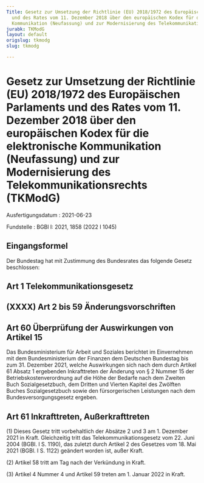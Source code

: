```yaml
---
Title: Gesetz zur Umsetzung der Richtlinie (EU) 2018/1972 des Europäischen Parlaments
  und des Rates vom 11. Dezember 2018 über den europäischen Kodex für die elektronische
  Kommunikation (Neufassung) und zur Modernisierung des Telekommunikationsrechts
jurabk: TKModG
layout: default
origslug: tkmodg
slug: tkmodg

---
```


# Gesetz zur Umsetzung der Richtlinie (EU) 2018/1972 des Europäischen Parlaments und des Rates vom 11. Dezember 2018 über den europäischen Kodex für die elektronische Kommunikation (Neufassung) und zur Modernisierung des Telekommunikationsrechts (TKModG)

Ausfertigungsdatum
:   2021-06-23

Fundstelle
:   BGBl I: 2021, 1858 (2022 I 1045)

[^F816631_01_BJNR185800021]:     Dieses Gesetz dient der Umsetzung der Richtlinie (EU) 2018/1972 des
    Europäischen Parlaments und des Rates vom 11. Dezember 2018 über den
    europäischen Kodex für die elektronische Kommunikation (Neufassung)
    (ABl. L 321 vom 17.12.2018, S. 36).


## Eingangsformel

Der Bundestag hat mit Zustimmung des Bundesrates das folgende Gesetz
beschlossen:


## Art 1 Telekommunikationsgesetz


## (XXXX) Art 2 bis 59 Änderungsvorschriften


## Art 60 Überprüfung der Auswirkungen von Artikel 15

Das Bundesministerium für Arbeit und Soziales berichtet im
Einvernehmen mit dem Bundesministerium der Finanzen dem Deutschen
Bundestag bis zum 31. Dezember 2021, welche Auswirkungen sich nach dem
durch Artikel 61 Absatz 1 ergebenden Inkrafttreten der Änderung von §
2 Nummer 15 der Betriebskostenverordnung auf die Höhe der Bedarfe nach
dem Zweiten Buch Sozialgesetzbuch, dem Dritten und Vierten Kapitel des
Zwölften Buches Sozialgesetzbuch sowie den fürsorgerischen Leistungen
nach dem Bundesversorgungsgesetz ergeben.


## Art 61 Inkrafttreten, Außerkrafttreten

(1) Dieses Gesetz tritt vorbehaltlich der Absätze 2 und 3 am 1.
Dezember 2021 in Kraft. Gleichzeitig tritt das
Telekommunikationsgesetz vom 22. Juni 2004 (BGBl. I S. 1190), das
zuletzt durch Artikel 2 des Gesetzes vom 18. Mai 2021 (BGBl. I S.
1122) geändert worden ist, außer Kraft.

(2) Artikel 58 tritt am Tag nach der Verkündung in Kraft.

(3) Artikel 4 Nummer 4 und Artikel 59 treten am 1. Januar 2022 in
Kraft.

